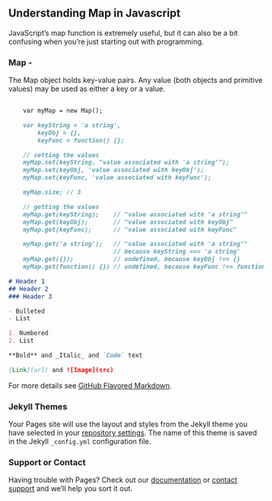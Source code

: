 ## Understanding Map in Javascript 


JavaScript’s map function is extremely useful, but it can also be a bit confusing when you’re just starting out with programming.


### Map - 

The Map object holds key-value pairs. Any value (both objects and primitive values) may be used as either a key or a value.

```markdown

    var myMap = new Map();

    var keyString = 'a string',
        keyObj = {},
        keyFunc = function() {};

    // setting the values
    myMap.set(keyString, "value associated with 'a string'");
    myMap.set(keyObj, 'value associated with keyObj');
    myMap.set(keyFunc, 'value associated with keyFunc');

    myMap.size; // 3

    // getting the values
    myMap.get(keyString);    // "value associated with 'a string'"
    myMap.get(keyObj);       // "value associated with keyObj"
    myMap.get(keyFunc);      // "value associated with keyFunc"

    myMap.get('a string');   // "value associated with 'a string'"
                             // because keyString === 'a string'
    myMap.get({});           // undefined, because keyObj !== {}
    myMap.get(function() {}) // undefined, because keyFunc !== function () {}

# Header 1
## Header 2
### Header 3

- Bulleted
- List

1. Numbered
2. List

**Bold** and _Italic_ and `Code` text

[Link](url) and ![Image](src)
```

For more details see [GitHub Flavored Markdown](https://guides.github.com/features/mastering-markdown/).

### Jekyll Themes

Your Pages site will use the layout and styles from the Jekyll theme you have selected in your [repository settings](https://github.com/prashantb2991/prashantbiradar.github.io/settings). The name of this theme is saved in the Jekyll `_config.yml` configuration file.

### Support or Contact

Having trouble with Pages? Check out our [documentation](https://help.github.com/categories/github-pages-basics/) or [contact support](https://github.com/contact) and we’ll help you sort it out.
